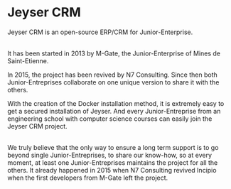 # Jeyser CRM

Jeyser CRM is an open-source ERP/CRM for Junior-Enterprise.<br/><br/>

It has been started in 2013 by M-Gate, the Junior-Enterprise of Mines de Saint-Etienne. 

In 2015, the project has been revived by N7 Consulting. 
Since then both Junior-Entreprises collaborate on one unique version to share it with the others.

With the creation of the Docker installation method, it is extremely easy to get a secured installation of Jeyser.
And every Junior-Entreprise from an engineering school with computer science courses can easily join the Jeyser CRM project.
<br /><br/>

We truly believe that the only way to ensure a long term support is to go beyond single Junior-Entreprises, 
to share our know-how, so at every moment, at least one Junior-Entreprises maintains the project for all the others.
It already happened in 2015 when N7 Consulting revived Incipio when the first developers from M-Gate left the project.
